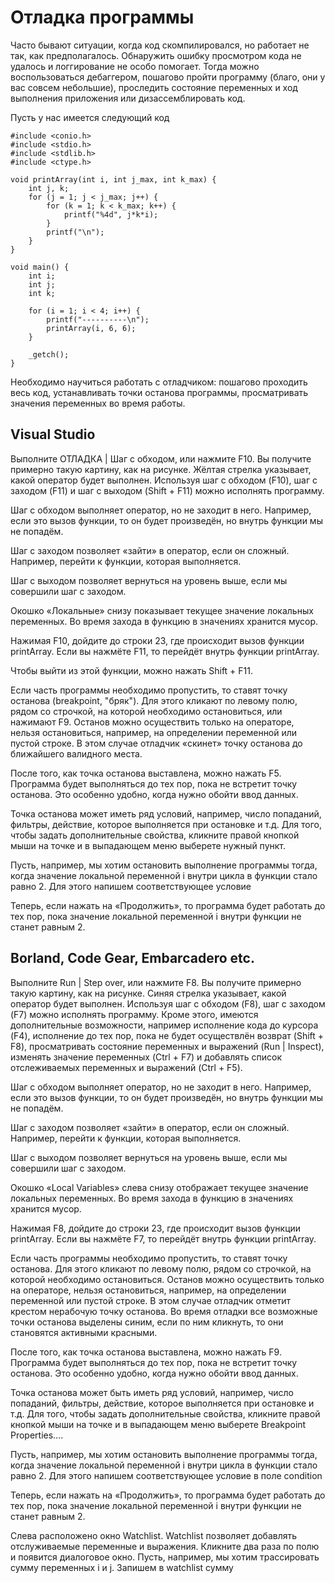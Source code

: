 # Отладка программы

Часто бывают ситуации, когда код скомпилировался, но работает не так, как предполагалось. Обнаружить ошибку просмотром кода не удалось и логгирование не особо помогает. Тогда можно воспользоваться дебаггером, пошагово пройти программу (благо, они у вас совсем небольшие), проследить состояние переменных и ход выполнения приложения или дизассемблировать код.

Пусть у нас имеется следующий код

```
#include <conio.h>
#include <stdio.h>
#include <stdlib.h>
#include <ctype.h>

void printArray(int i, int j_max, int k_max) {
	int j, k;
	for (j = 1; j < j_max; j++) {
		for (k = 1; k < k_max; k++) {
			printf("%4d", j*k*i);
		}
		printf("\n");
	}
}

void main() {
	int i;
	int j;
	int k;

	for (i = 1; i < 4; i++) {
		printf("----------\n");
		printArray(i, 6, 6);
	}

	_getch();
}
```

Необходимо научиться работать с отладчиком: пошагово проходить весь код, устанавливать точки останова программы, просматривать значения переменных во время работы.

## Visual Studio

Выполните ОТЛАДКА | Шаг с обходом, или нажмите F10. Вы получите примерно такую картину, как на рисунке. Жёлтая стрелка указывает, какой оператор 
будет выполнен. Используя шаг с обходом (F10), шаг с заходом (F11) и шаг с выходом (Shift + F11) можно исполнять программу.

Шаг с обходом выполняет оператор, но не заходит в него. Например, если это вызов функции, то он будет произведён, но внутрь функции мы не попадём.

Шаг с заходом позволяет «зайти» в оператор, если он сложный. Например, перейти к функции, которая выполняется.

Шаг с выходом позволяет вернуться на уровень выше, если мы совершили шаг с заходом.

Окошко «Локальные» снизу показывает текущее значение локальных переменных. Во время захода в функцию в значениях хранится мусор.

Нажимая F10, дойдите до строки 23, где происходит вызов функции printArray. Если вы нажмёте F11, то перейдёт внутрь функции printArray.

Чтобы выйти из этой функции, можно нажать Shift + F11.

Если часть программы необходимо пропустить,  то ставят точку останова (breakpoint, "бряк"). Для этого кликают по левому полю, рядом со строчкой, на которой необходимо остановиться, или нажимают F9. Останов можно осуществить только на операторе, нельзя остановиться, например, на определении переменной или пустой строке. В этом случае отладчик «скинет» точку останова до ближайшего валидного места.

После того, как точка останова выставлена, можно нажать F5. Программа будет выполняться до тех пор, пока не встретит точку останова. Это особенно удобно, когда нужно обойти ввод данных.

Точка останова может иметь ряд условий, например, число попаданий, фильтры, действие, которое выполняется при остановке и т.д. Для того, чтобы задать дополнительные свойства, кликните правой кнопкой мыши на точке и в выпадающем меню выберете нужный пункт.

Пусть, например, мы хотим остановить выполнение программы тогда, когда значение локальной переменной i внутри цикла в функции стало равно 2. Для этого напишем соответствующее условие

Теперь, если нажать на «Продолжить», то программа будет работать до тех пор, пока значение локальной переменной i внутри функции не станет равным 2.

## Borland, Code Gear, Embarcadero etc.



Выполните Run | Step over, или нажмите F8. Вы получите примерно такую картину, как на рисунке. Синяя стрелка указывает, 
какой оператор будет выполнен. Используя шаг с обходом (F8), шаг с заходом (F7) можно исполнять программу. Кроме этого, имеются дополнительные возможности, 
например исполнение кода до курсора (F4), исполнение до тех пор, пока не будет осуществлён возврат (Shift + F8), просматривать состояние переменных и выражений (Run | Inspect), 
изменять значение переменных (Ctrl + F7) и добавлять список отслеживаемых переменных и выражений (Ctrl + F5).

Шаг с обходом выполняет оператор, но не заходит в него. Например, если это вызов функции, то он будет произведён, но внутрь функции мы не попадём.

Шаг с заходом позволяет «зайти» в оператор, если он сложный. Например, перейти к функции, которая выполняется.

Шаг с выходом позволяет вернуться на уровень выше, если мы совершили шаг с заходом.

Окошко «Local Variables» слева снизу отображает текущее значение локальных переменных. Во время захода в функцию в значениях хранится мусор.

Нажимая F8, дойдите до строки 23, где происходит вызов функции printArray. Если вы нажмёте F7, то перейдёт внутрь функции printArray.

Если часть программы необходимо пропустить,  то ставят точку останова. Для этого кликают по левому полю, рядом со строчкой, на которой необходимо остановиться. Останов можно осуществить только на операторе, нельзя остановиться, например, на определении переменной или пустой строке. В этом случае отладчик отметит крестом нерабочую точку останова. Во время отладки все возможные точки останова выделены синим, если по ним кликнуть, то они становятся активными красными.



После того, как точка останова выставлена, можно нажать F9. Программа будет выполняться до тех пор, пока не встретит точку останова. Это особенно удобно, когда нужно обойти ввод данных.

Точка останова может быть иметь ряд условий, например, число попаданий, фильтры, действие, которое выполняется при остановке и т.д. Для того, чтобы задать дополнительные свойства, кликните правой кнопкой мыши на точке и в выпадающем меню выберете Breakpoint Properties….

Пусть, например, мы хотим остановить выполнение программы тогда, когда значение локальной переменной i внутри цикла в функции стало равно 2. Для этого напишем соответствующее условие в поле condition

Теперь, если нажать на «Продолжить», то программа будет работать до тех пор, пока значение локальной переменной i внутри функции не станет равным 2.

Слева расположено окно Watchlist. Watchlist позволяет добавлять отслуживаемые переменные и выражения. Кликните два раза по полю и появится диалоговое окно. Пусть, например, мы хотим трассировать сумму переменных i и j. Запишем в watchlist сумму

